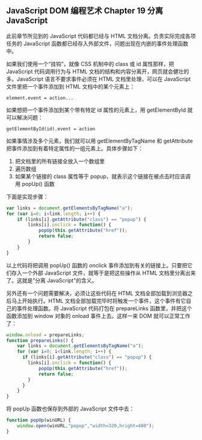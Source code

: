 ## JavaScript DOM 编程艺术 Chapter 19  分离 JavaScript

此前章节所见到的 JavaScript 代码都已经与 HTML 文档分离。负责实际完成各项任务的 JavaScript 函数都已经存入外部文件，问题出现在内嵌的事件处理函数中。

如果我们使用一个“挂钩”，就像 CSS 机制中的 class 或 id 属性那样，把 JavaScript 代码调用行为与 HTML 文档的结构和内容分离开，网页就会健壮的多。JavaScript 语言不要求事件必须在 HTML 文档里处理，可以在 JavaScript 文件里把一个事件添加到 HTML 文档中的某个元素上：

`element.event = action...`

如果想把一个事件添加到某个带有特定 id 属性的元素上，用 getElementById 就可以解决问题：

`getElementById(id).event = action`

如果事情涉及多个元素，我们就可以用 getElementByTagName 和 getAttribute 把事件添加到有着特定属性的一组元素上。具体步骤如下：

1. 把文档里的所有链接全放入一个数组里
2. 遍历数组
3. 如果某个链接的 class 属性等于 popup，就表示这个链接在被点击时应该调用 popUp() 函数

下面是实现步骤：

```js
var links = document.getElementsByTagName("a");
for (var i=0; i<link.length; i++) {
    if (links[i].getAttribute("class") == "popup") {
        links[i].onclick = function() {
            popUp(this.getAttribute("href"));
            return false;
        }
    }
}
```

以上代码将把调用 popUp() 函数的 onclick 事件添加到有关的链接上。只要把它们存入一个外部 JavaScript 文件，就等于是把这些操作从 HTML 文档里分离出来了。这就是"分离 JavaScript"的含义。

另外还有一个问题需要解决，必须让这些代码在 HTML 文档全部加载到浏览器之后马上开始执行。HTML 文档全部加载完毕时将触发一个事件，这个事件有它自己的事件处理函数。将 JavaScript 代码打包在 prepareLinks 函数里，并把这个函数添加到 window 对象的 onload 事件上去。这样一来 DOM 就可以正常工作了：

```js
window.onload = prepareLinks;
function prepareLinks() {
    var links = document.getElementsByTagName("a");
    for (var i=0; i<link.length; i++) {
      if (links[i].getAttribute("class") == "popup") {
        links[i].onclick = function() {
            popUp(this.getAttribute("href"));
            return false;
        }
      }
    }
}
```

将 popUp 函数也保存到外部的 JavaScript 文件中去：

```js
function popUp(winURL) {
    window.open(winURL,"popup","width=320,hright=480");
}
```



